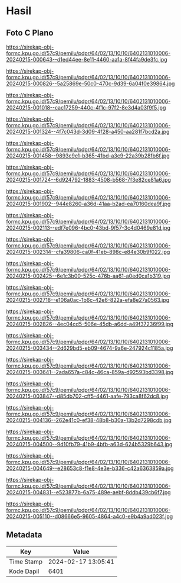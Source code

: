 # Hasil

## Foto C Plano

https://sirekap-obj-formc.kpu.go.id/57c9/pemilu/pdpr/64/02/13/10/10/6402131010006-20240215-000643--d1ed44ee-8e11-4460-aa1a-8f44fa9de3fc.jpg

https://sirekap-obj-formc.kpu.go.id/57c9/pemilu/pdpr/64/02/13/10/10/6402131010006-20240215-000826--5a25869e-50c0-470c-9d39-6a04f0e39864.jpg

https://sirekap-obj-formc.kpu.go.id/57c9/pemilu/pdpr/64/02/13/10/10/6402131010006-20240215-001018--cac17259-440c-4f1c-97f2-8e3d4a03f9f5.jpg

https://sirekap-obj-formc.kpu.go.id/57c9/pemilu/pdpr/64/02/13/10/10/6402131010006-20240215-001324--4f7c043d-3d09-4f28-a450-aa281f7bcd2a.jpg

https://sirekap-obj-formc.kpu.go.id/57c9/pemilu/pdpr/64/02/13/10/10/6402131010006-20240215-001458--9893c9e1-b365-41bd-a3c9-22a39b28fb6f.jpg

https://sirekap-obj-formc.kpu.go.id/57c9/pemilu/pdpr/64/02/13/10/10/6402131010006-20240215-001724--6d924792-1883-4508-b568-7f3e82ce81a6.jpg

https://sirekap-obj-formc.kpu.go.id/57c9/pemilu/pdpr/64/02/13/10/10/6402131010006-20240215-001902--944e8260-a36d-41aa-b2ad-ea70160dea9f.jpg

https://sirekap-obj-formc.kpu.go.id/57c9/pemilu/pdpr/64/02/13/10/10/6402131010006-20240215-002113--edf7e096-4bc0-43bd-9f57-3c4d0469e81d.jpg

https://sirekap-obj-formc.kpu.go.id/57c9/pemilu/pdpr/64/02/13/10/10/6402131010006-20240215-002314--cfa39806-ca0f-41eb-898c-e84e30b9f022.jpg

https://sirekap-obj-formc.kpu.go.id/57c9/pemilu/pdpr/64/02/13/10/10/6402131010006-20240215-002425--6e1c3b00-525c-476b-aa61-a0ed0ca1b319.jpg

https://sirekap-obj-formc.kpu.go.id/57c9/pemilu/pdpr/64/02/13/10/10/6402131010006-20240215-002718--e106a0ac-1b6c-42e6-822a-efa8e27a0563.jpg

https://sirekap-obj-formc.kpu.go.id/57c9/pemilu/pdpr/64/02/13/10/10/6402131010006-20240215-002826--4ec04cd5-506e-45db-a6dd-a49f37236f99.jpg

https://sirekap-obj-formc.kpu.go.id/57c9/pemilu/pdpr/64/02/13/10/10/6402131010006-20240215-003434--2d629bd5-eb09-4674-9a6e-247924c1185a.jpg

https://sirekap-obj-formc.kpu.go.id/57c9/pemilu/pdpr/64/02/13/10/10/6402131010006-20240215-003641--2ada657a-c84c-46ca-859a-d92593bd3398.jpg

https://sirekap-obj-formc.kpu.go.id/57c9/pemilu/pdpr/64/02/13/10/10/6402131010006-20240215-003847--d85db702-cff5-4461-aafe-793ca8f62dc8.jpg

https://sirekap-obj-formc.kpu.go.id/57c9/pemilu/pdpr/64/02/13/10/10/6402131010006-20240215-004136--262e41c0-ef38-48b8-b30a-13b2d7298cdb.jpg

https://sirekap-obj-formc.kpu.go.id/57c9/pemilu/pdpr/64/02/13/10/10/6402131010006-20240215-004500--9d10fb79-41b9-4bfb-a63d-624b5329b643.jpg

https://sirekap-obj-formc.kpu.go.id/57c9/pemilu/pdpr/64/02/13/10/10/6402131010006-20240215-004649--e28653c8-f1e8-4e3e-b336-c42a6363859a.jpg

https://sirekap-obj-formc.kpu.go.id/57c9/pemilu/pdpr/64/02/13/10/10/6402131010006-20240215-004831--e523877b-6a75-489e-aebf-8ddb439cb6f7.jpg

https://sirekap-obj-formc.kpu.go.id/57c9/pemilu/pdpr/64/02/13/10/10/6402131010006-20240215-005110--d08666e5-9605-4864-a4c0-e9b4a9ad023f.jpg


## Metadata

| Key        | Value               |
| ---------- | ------------------- |
| Time Stamp | 2024-02-17 13:05:41 |
| Kode Dapil | 6401                |



